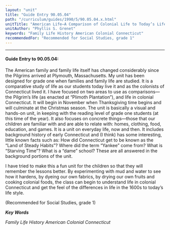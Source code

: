 ```yaml
---
layout: "unit"
title: "Guide Entry 90.05.04"
path: "/curriculum/guides/1990/5/90.05.04.x.html"
unitTitle: "American Life—A Comparison of Colonial Life to Today’s Life"
unitAuthor: "Phyllis S. Grenet"
keywords: "Family Life History American Colonial Connecticut"
recommendedFor: "Recommended for Social Studies, grade 1"
---
```

<body>
<hr/>
 <h4>
  Guide Entry to 90.05.04:
 </h4>
 The American family and family life itself has changed considerably since the Pilgrims arrived at Plymouth, Massachusetts. My unit has been designed for grade one when families and family life are studied. It is a comparative study of life as our students today live it and as the colonists of Connecticut lived it. I have focused on two areas to use as comparisons—the Pilgrim’s life (as enacted at “Plimoth Plantation”), and life in colonial Connecticut. It will begin in November when Thanksgiving time begins and will culminate at the Christmas season. The unit is basically a visual and hands-on unit, in keeping with the reading level of grade one students (at this time of the year). It also focuses on concrete things—those that our children are familiar with and are able to relate with: homes, clothing, food, education, and games. It is a unit on everyday life, now and then. It includes background history of early Connecticut and (I think) has some interesting, little known facts such as: How did Connecticut get to be known as the “Land of Steady Habits”? Where did the term “Yankee” come from? What is “Starving Time”? What is a “dame” school? These are all answered in the background portions of the unit.
 <p>
  I have tried to make this a fun unit for the children so that they will remember the lessons better. By experimenting with mud and water to see how it hardens, by dyeing our own fabrics, by drying our own fruits and cooking colonial foods, the class can begin to understand life in colonial Connecticut and get the feel of the differences in life in the 1600s to today’s life style.
 </p>
 <p>
  (Recommended for Social Studies, grade 1)
 </p>
<p>
  <b>
   <i>
    Key Words
   </i>
  </b>
  <br/>
 </p>
 <p>
  <i>
   Family Life History American Colonial Connecticut
  </i>
 </p>

</body>